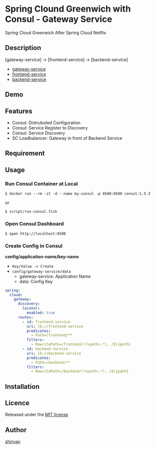 # Spring Clound Greenwich with Consul - Gateway Service

Spring Cloud Greenwich After Spring Cloud Netflix

## Description

[gateway-service] -> [frontend-service] -> [backend-service]

- [gateway-service](https://github.com/shinyay/spring-cloud-greenwich-consul-gateway-gs)
- [frontend-service](https://github.com/shinyay/spring-cloud-greenwich-consul-frontend-gs)
- [backend-service](https://github.com/shinyay/spring-cloud-greenwich-consul-backend-gs)

## Demo

## Features

- Consul: Distrubuted Configuration
- Consul: Service Register to Discovery
- Consul: Service Discovery
- SC Loadbalancer: Gateway in front of Backend Service

## Requirement

## Usage

### Run Consul Container at Local

```
$ docker run --rm -it -d --name my-consul -p 8500:8500 consul:1.5.3
```
or
```
$ script/run-consul.fish
```

### Open Consul Dashboard

```
$ open http://localhost:8500
```

### Create Config in Consul

**config/application-name/key-name**

- `Key/Value -> Create`
- `config/gateway-service/data`
  - gateway-service: Application Name
  - data: Config Key

```yaml
spring:
  cloud:
    gateway:
      discovery:
        locator:
          enabled: true
      routes:
        - id: frontend-service
          uri: lb://frontend-service
          predicates:
            - Path=/frontend/**
          filters:
            - RewritePath=/frontend/(?<path>.*), /$\{path}
        - id: backend-service
          uri: lb://backend-service
          predicates:
            - Path=/backend/**
          filters:
            - RewritePath=/backend/(?<path>.*), /$\{path}
```

## Installation

## Licence

Released under the [MIT license](https://gist.githubusercontent.com/shinyay/56e54ee4c0e22db8211e05e70a63247e/raw/34c6fdd50d54aa8e23560c296424aeb61599aa71/LICENSE)

## Author

[shinyay](https://github.com/shinyay)
